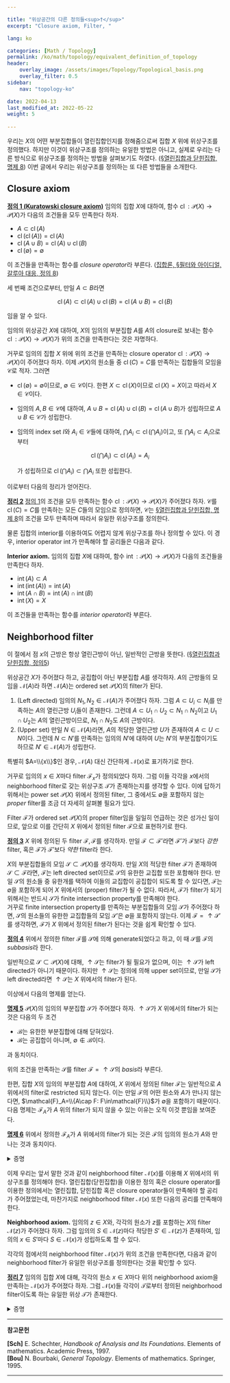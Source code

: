 ```yaml
---

title: "위상공간의 다른 정의들<sup>†</sup>"
excerpt: "Closure axiom, Filter, "

lang: ko

categories: [Math / Topology]
permalink: /ko/math/topology/equivalent_definition_of_topology
header:
    overlay_image: /assets/images/Topology/Topological_basis.png
    overlay_filter: 0.5
sidebar: 
    nav: "topology-ko"

date: 2022-04-13
last_modified_at: 2022-05-22
weight: 5
    
---
```


우리는 $X$의 어떤 부분집합들이 열린집합인지를 정해줌으로써 집합 $X$ 위에 위상구조를 정의했다. 하지만 이것이 위상구조를 정의하는 유일한 방법은 아니고, 실제로 우리는 다른 방식으로 위상구조를 정의하는 방법을 살펴보기도 하였다. ([§열린집합과 닫힌집합, 명제 8](/ko/math/topology/basic_definition_1#pp8)) 이번 글에서 우리는 위상구조를 정의하는 또 다른 방법들을 소개한다.


## Closure axiom

<div class="definition" markdown="1">

<ins id="df1">**정의 1 (Kuratowski closure axiom)**</ins> 임의의 집합 $X$에 대하여, 함수 $\operatorname{cl}:\mathcal{P}(X)\rightarrow\mathcal{P}(X)$가 다음의 조건들을 모두 만족한다 하자.

- $A\subset\operatorname{cl}(A)$
- $\operatorname{cl}(\operatorname{cl}(A))=\operatorname{cl}(A)$
- $\operatorname{cl}(A\cup B)=\operatorname{cl}(A)\cup\operatorname{cl}(B)$
- $\operatorname{cl}(\emptyset)=\emptyset$

이 조건들을 만족하는 함수를 *closure operator*라 부른다. ([집합론, §필터와 아이디얼, 갈루아 대응, 정의 8](/ko/math/set_theory/order_relations_3#df8))

</div>

세 번째 조건으로부터, 만일 $A\subset B$라면

$$\operatorname{cl}(A)\subset\operatorname{cl}(A)\cup\operatorname{cl}(B)=\operatorname{cl}(A\cup B)=\operatorname{cl}(B)$$

임을 알 수 있다. 

임의의 위상공간 $X$에 대하여, $X$의 임의의 부분집합 $A$를 $A$의 closure로 보내는 함수 $\operatorname{cl}:\mathcal{P}(X)\rightarrow\mathcal{P}(X)$가 위의 조건을 만족한다는 것은 자명하다. 

거꾸로 임의의 집합 $X$ 위에 위의 조건을 만족하는 closure operator $\operatorname{cl}:\mathcal{P}(X)\rightarrow\mathcal{P}(X)$이 주어졌다 하자. 이제 $\mathcal{P}(X)$의 원소들 중 $\operatorname{cl}(C)=C$를 만족하는 집합들의 모임을 $\mathcal{C}$로 적자. 그러면

- $\operatorname{cl}(\emptyset)=\emptyset$이므로, $\emptyset\in\mathcal{C}$이다. 한편 $X\subset\operatorname{cl}(X)$이므로 $\operatorname{cl}(X)=X$이고 따라서 $X\in\mathcal{C}$이다.
- 임의의 $A,B\in\mathcal{C}$에 대하여, $A\cup B=\operatorname{cl}(A)\cup\operatorname{cl}(B)=\operatorname{cl}(A\cup B)$가 성립하므로 $A\cup B\in\mathcal{C}$가 성립한다. 
- 임의의 index set $I$와 $A_i\in\mathcal{C}$들에 대하여, $\bigcap A_i\subset\operatorname{cl}(\bigcap A_i)$이고, 또 $\bigcap A_i\subset A_i$으로부터 

  $$\operatorname{cl}(\bigcap A_i)\subset\operatorname{cl}(A_i)=A_i$$

  가 성립하므로 $\operatorname{cl}(\bigcap A_i)\subset\bigcap A_i$ 또한 성립한다.

이로부터 다음의 정리가 얻어진다.

<div class="proposition" markdown="1">

<ins id="thm2">**정리 2**</ins> [정의 1](#df1)의 조건을 모두 만족하는 함수 $\operatorname{cl}:\mathcal{P}(X)\rightarrow\mathcal{P}(X)$가 주어졌다 하자. $\mathcal{C}$를 $\operatorname{cl}(C)=C$를 만족하는 모든 $C$들의 모임으로 정의하면, $\mathcal{C}$는 [§열린집합과 닫힌집합, 명제 8](/ko/math/topology/basic_definition_1#pp8)의 조건을 모두 만족하며 따라서 유일한 위상구조를 정의한다.

</div>

물론 집합의 interior를 이용하여도 어렵지 않게 위상구조를 하나 정의할 수 있다. 이 경우, interior operator $\operatorname{int}$가 만족해야 할 공리들은 다음과 같다.

<div class="misc" markdown="1">

**Interior axiom.** 임의의 집합 $X$에 대하여, 함수 $\operatorname{int}:\mathcal{P}(X)\rightarrow\mathcal{P}(X)$가 다음의 조건들을 만족한다 하자.

- $\operatorname{int}(A)\subset A$
- $\operatorname{int}(\operatorname{int}(A))=\operatorname{int}(A)$
- $\operatorname{int}(A\cap B)=\operatorname{int}(A)\cap\operatorname{int}(B)$
- $\operatorname{int}(X)=X$

이 조건들을 만족하는 함수를 *interior operator*라 부른다.

</div>

## Neighborhood filter

이 절에서 점 $x$의 근방은 항상 열린근방이 아닌, 일반적인 근방을 뜻한다. ([§열린집합과 닫힌집합, 정의5](/ko/math/topology/basic_definition_1#df5))

위상공간 $X$가 주어졌다 하고, 공집합이 아닌 부분집합 $A$를 생각하자. $A$의 근방들의 모임을 $\mathcal{N}(A)$라 하면 $\mathcal{N}(A)$는 ordered set $\mathcal{P}(X)$의 filter가 된다. 

1. (Left directed) 임의의 $N_1, N_2\in\mathcal{N}(A)$가 주어졌다 하자. 그럼 $A\subset U_i\subset N_i$를 만족하는 $A$의 열린근방 $U_i$들이 존재한다. 그런데 $A\subset U_1\cap U_2\subset N_1\cap N_2$이고 $U_1\cap U_2$는 $A$의 열린근방이므로, $N_1\cap N_2$도 $A$의 근방이다.
2. (Upper set) 만일 $N\in\mathcal{N}(A)$라면, $A$의 적당한 열린근방 $U$가 존재하여 $A\subset U\subset N$이다. 그런데 $N\subset N'$를 만족하는 임의의 $N'$에 대하여 $U$는 $N'$의 부분집합이기도 하므로 $N'\in\mathcal{N}(A)$가 성립한다.

특별히 $A=\\{x\\}$인 경우, $\mathcal{N}(A)$ 대신 간단하게 $\mathcal{N}(x)$로 표기하기로 한다.

거꾸로 임의의 $x\in X$마다 filter $\mathcal{F}_x$가 정의되었다 하자. 그럼 이들 각각을 $x$에서의 neighborhood filter로 갖는 위상구조 $\mathcal{T}$가 존재하는지를 생각할 수 있다. 이에 답하기 위해서는 power set $\mathcal{P}(X)$ 위에서 정의된 filter, 그 중에서도 $\emptyset$을 포함하지 않는 *proper* filter를 조금 더 자세히 살펴볼 필요가 있다.

Filter $\mathcal{F}$가 ordered set $\mathcal{P}(X)$의 proper filter임을 일일히 언급하는 것은 성가신 일이므로, 앞으로 이를 간단히 <box>$X$ 위에서 정의된 filter $\mathcal{F}$</box>으로 표현하기로 한다.

<div class="definition" markdown="1">

<ins id="df3">**정의 3**</ins> $X$ 위에 정의된 두 filter $\mathcal{F},\mathcal{F}$를 생각하자. 만일 $\mathcal{F}\subset\mathcal{F}'$라면 $\mathcal{F}'$가 $\mathcal{F}$보다 *강한* filter, 혹은 $\mathcal{F}$가 $\mathcal{F}'$보다 *약한* filter라 한다. 

</div>

$X$의 부분집합들의 모임 $\mathcal{S}\subset\mathcal{P}(X)$를 생각하자. 만일 $X$의 적당한 filter $\mathcal{F}$가 존재하여 $\mathcal{S}\subset\mathcal{F}$라면, $\mathcal{F}$는 left directed set이므로 $\mathcal{S}$의 유한한 교집합 또한 포함해야 한다. 만일 $\mathcal{S}$의 원소들 중 유한개를 택하여 이들의 교집합이 공집합이 되도록 할 수 있다면, $\mathcal{F}$는 $\emptyset$을 포함하게 되어 $X$ 위에서의 (proper) filter가 될 수 없다. 따라서, $\mathcal{F}$가 filter가 되기 위해서는 반드시 $\mathcal{S}$가 finite intersection property를 만족해야 한다.  
거꾸로 finite intersection property를 만족하는 부분집합들의 모임 $\mathcal{S}$가 주어졌다 하면, $\mathcal{S}$의 원소들의 유한한 교집합들의 모임 $\mathcal{S}'$은 $\emptyset$을 포함하지 않는다. 이제 $\mathcal{F}={}\uparrow\mathcal{S}'$를 생각하면, $\mathcal{F}$가 $X$ 위에서 정의된 filter가 된다는 것을 쉽게 확인할 수 있다. 

<div class="definition" markdown="1">

<ins id="df4">**정의 4**</ins> 위에서 정의한 filter $\mathcal{F}$를 $\mathcal{S}$에 의해 generate되었다고 하고, 이 때 $\mathcal{S}$를 $\mathcal{F}$의 *subbasis*라 한다.

</div>

일반적으로 $\mathcal{S}\subset\mathcal{P}(X)$에 대해, $\uparrow\mathcal{S}$는 filter가 될 필요가 없으며, 이는 $\uparrow\mathcal{S}$가 left directed가 아니기 때문이다. 하지만 $\uparrow\mathcal{S}$는 정의에 의해 upper set이므로, 만일 $\mathcal{S}$가 left directed라면 $\uparrow\mathcal{S}$는 $X$ 위에서의 filter가 된다.

이상에서 다음의 명제를 얻는다.

<div class="proposition" markdown="1">

<ins id="pp5">**명제 5**</ins> $\mathcal{P}(X)$의 임의의 부분집합 $\mathcal{S}$가 주어졌다 하자. $\uparrow\mathcal{S}$가 $X$ 위에서의 filter가 되는 것은 다음의 두 조건

- $\mathcal{B}$는 유한한 부분집합에 대해 닫혀있다.
- $\mathcal{B}$는 공집합이 아니며, $\emptyset\not\in\mathcal{B}$이다.

과 동치이다.

</div>

위의 조건을 만족하는 $\mathcal{S}$를 filter $\mathcal{F}={}\uparrow\mathcal{S}$의 *basis*라 부른다. 

한편, 집합 $X$의 임의의 부분집합 $A$에 대하여, $X$ 위에서 정의된 filter $\mathcal{F}$는 일반적으로 $A$ 위에서의 filter로 restricted 되지 않는다. 이는 만일 $\mathcal{F}$의 어떤 원소와 $A$가 만나지 않는다면, $\mathcal{F}_A=\\{A\cap F: F\in\mathcal{F}\\}$가 $\emptyset$을 포함하기 때문이다. 다음 명제는 $\mathcal{F}_A$가 $A$ 위의 filter가 되지 않을 수 있는 이유는 오직 이것 뿐임을 보여준다.

<div class="proposition" markdown="1">

<ins id="pp6">**명제 6**</ins> 위에서 정의한 $\mathcal{F}_A$가 $A$ 위에서의 filter가 되는 것은 $\mathcal{F}$의 임의의 원소가 $A$와 만나는 것과 동치이다.

</div>
<details class="proof" markdown="1">
<summary>증명</summary>

임의의 $F\cap A,F'\cap A\in\mathcal{F}_A$에 대하여 $(F\cap A)\cap(F'\cap A)=(F\cap F')\cap A$이고, $\mathcal{F}$는 filter이므로 $F\cap F'\in\mathcal{F}$가 되어 $(F\cap A)\cap(F'\cap A)\in\mathcal{F}_A$가 성립한다. 또, 만일 $F\cap A\subset G\subset A$라 하면, $G=(F\cup G)\cap A$이므로 $G\in\mathcal{F}_A$이다. 따라서 $\emptyset\not\in\mathcal{F}_A$이기만 하면 $\mathcal{F}_A$가 filter로써 잘 정의되며, 또 당연히 $\mathcal{F}_A$가 filterrㅏ 되기 위해서는 $\emptyset\not\in\mathcal{F}_A$여야 하므로 원하는 결과를 얻는다.

</details>

이제 우리는 앞서 말한 것과 같이 neighborhood filter $\mathcal{N}(x)$를 이용해 $X$ 위에서의 위상구조를 정의해야 한다. 열린집합(닫힌집합)을 이용한 정의 혹은 closure operator를 이용한 정의에서는 열린집합, 닫힌집합 혹은 closure operator들이 만족해야 할 공리가 주어졌었는데, 마찬가지로 neighborhood filter $\mathcal{N}(x)$ 또한 다음의 공리를 만족해야 한다.

<div class="misc" markdown="1">

**Neighborhood axiom.** 임의의 $z\in X$와, 각각의 원소가 $z$를 포함하는 $X$의 filter $\mathcal{N}(z)$가 주어졌다 하자. 그럼 임의의 $S\in\mathcal{N}(z)$마다 적당한 $S'\in\mathcal{N}(z)$가 존재하여, <box>임의의 $x\in S'$마다 $S\in\mathcal{N}(x)$</box>가 성립하도록 할 수 있다.

</div>

각각의 점에서의 neighborhood filter $\mathcal{N}(x)$가 위의 조건을 만족한다면, 다음과 같이 neighborhood filter가 유일한 위상구조를 정의한다는 것을 확인할 수 있다.

<div class="proposition" markdown="1">

<ins id="thm7">**정리 7**</ins> 임의의 집합 $X$에 대해, 각각의 원소 $x\in X$마다 위의 neighborhood axiom을 만족하는 $\mathcal{N}(x)$가 주어졌다 하자. 그럼 $\mathcal{N}(x)$들 각각이 $\mathcal{T}$로부터 정의된 neighborhood filter이도록 하는 유일한 위상 $\mathcal{T}$가 존재한다.

</div>
<details class="proof" markdown="1">
<summary>증명</summary>

$\mathcal{P}(X)$에서 $\mathcal{P}(X)$로의 operator $\operatorname{int}$를 다음의 식

$$\operatorname{int}(A)=\{x\in X:A\in\mathcal{N}(x)\}$$

으로 정의하자. 그럼 임의의 $x\in\operatorname{int}(A)$에 대하여 $A\in\mathcal{N}(x)$이므로 $x\in A$이고, 따라서 $\operatorname{int}(A)\subset A$가 성립한다.

이로부터 $\operatorname{int}(\operatorname{int}(A))\subset\operatorname{int}(A)$는 자명하다. 거꾸로 $x\in\operatorname{int}(A)$라 하자. 즉 $A\in\mathcal{N}(x)$이다. 그럼 neighborhood axiom에 의하여, 적당한 $A'\in\mathcal{N}(x)$가 존재하여 $x'\in A'$일 때마다 $A\in\mathcal{N}(x')$이다. 이는 정확히 임의의 $x'\in A'$에 대하여 항상 $x'\in\operatorname{int}(A)$라는 뜻이므로, $A'\subset\operatorname{int}(A)$이고, $\mathcal{N}(x)$는 upper set이므로 $\operatorname{int}(A)\in\mathcal{N}(x)$이다. 즉, $x\in\operatorname{int}(\operatorname{int}(A))$이고, 따라서 $\operatorname{int}(\operatorname{int}(A))=\operatorname{int}(A)$가 성립한다.  

$x\in\operatorname{int}(A\cap B)$라 하자. 그럼 정의에 의해 $A\cap B\in\mathcal{N}(x)$가 성립하므로, $A,B\in\mathcal{N}(x)$이고 따라서 $x\in\operatorname{int}(A)\cap\operatorname{int}(B)$이다. 반대로 만일 $x\in\operatorname{int}(A)\cap\operatorname{int}(B)$라면 $x\in\operatorname{int}(A)$, $x\in\operatorname{int}(B)$와 neighborhood axiom으로부터 적당한 $A',B'\in\mathcal{N}(x)$가 존재하여, 임의의 $x'\in A'$와 $y'\in B'$마다 각각 $A\in\mathcal{N}(x')$ 그리고 $B\in\mathcal{N}(y')$임을 알 수 있다. 즉, $A'\subset\operatorname{int}(A),B'\subset\operatorname{int}(B)$이므로 $A'\cap B'\subset\operatorname{int}(A)\cap\operatorname{int}(B)$가 성립한다. 다시 $\mathcal{N}(x)$가 filter이므로, $A'\cap B'\in\mathcal{N}(x)$이고 따라서 $\operatorname{int}(A)\cap\operatorname{int}(B)\in\mathcal{N}(x)$이고 특히 $x\in\operatorname{int}(A)\cap\operatorname{int}(B)$가 성립한다.

마지막으로 임의의 $x\in X$에 대하여 $X$는 항상 $\operatorname{N}(x)$의 원소이므로 $x\in\operatorname{int}(X)$이다. 

이상에서 $\operatorname{int}:\mathcal{P}(X)\rightarrow\mathcal{P}(X)$는 interior operator이며, 따라서 $\operatorname{int}$에 의해 정의되는 유일한 위상 $\mathcal{T}$가 존재한다.

</details>



---

**참고문헌**

**[Sch]** E. Schechter, <i>Handbook of Analysis and Its Foundations</i>. Elements of mathematics. Academic Press, 1997.  
**[Bou]** N. Bourbaki, <i>General Topology</i>. Elements of mathematics. Springer, 1995.

---

